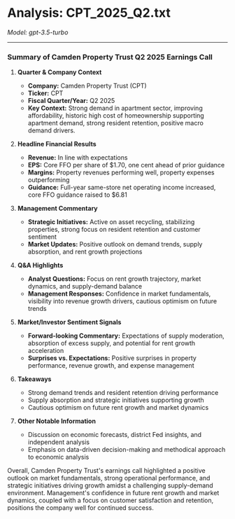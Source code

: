 # Analysis: CPT_2025_Q2.txt

*Model: gpt-3.5-turbo*

---

### Summary of Camden Property Trust Q2 2025 Earnings Call

1. **Quarter & Company Context**
   - **Company:** Camden Property Trust (CPT)
   - **Ticker:** CPT
   - **Fiscal Quarter/Year:** Q2 2025
   - **Key Context:** Strong demand in apartment sector, improving affordability, historic high cost of homeownership supporting apartment demand, strong resident retention, positive macro demand drivers.

2. **Headline Financial Results**
   - **Revenue:** In line with expectations
   - **EPS:** Core FFO per share of $1.70, one cent ahead of prior guidance
   - **Margins:** Property revenues performing well, property expenses outperforming
   - **Guidance:** Full-year same-store net operating income increased, core FFO guidance raised to $6.81

3. **Management Commentary**
   - **Strategic Initiatives:** Active on asset recycling, stabilizing properties, strong focus on resident retention and customer sentiment
   - **Market Updates:** Positive outlook on demand trends, supply absorption, and rent growth projections

4. **Q&A Highlights**
   - **Analyst Questions:** Focus on rent growth trajectory, market dynamics, and supply-demand balance
   - **Management Responses:** Confidence in market fundamentals, visibility into revenue growth drivers, cautious optimism on future trends

5. **Market/Investor Sentiment Signals**
   - **Forward-looking Commentary:** Expectations of supply moderation, absorption of excess supply, and potential for rent growth acceleration
   - **Surprises vs. Expectations:** Positive surprises in property performance, revenue growth, and expense management

6. **Takeaways**
   - Strong demand trends and resident retention driving performance
   - Supply absorption and strategic initiatives supporting growth
   - Cautious optimism on future rent growth and market dynamics

7. **Other Notable Information**
   - Discussion on economic forecasts, district Fed insights, and independent analysis
   - Emphasis on data-driven decision-making and methodical approach to economic analysis

Overall, Camden Property Trust's earnings call highlighted a positive outlook on market fundamentals, strong operational performance, and strategic initiatives driving growth amidst a challenging supply-demand environment. Management's confidence in future rent growth and market dynamics, coupled with a focus on customer satisfaction and retention, positions the company well for continued success.